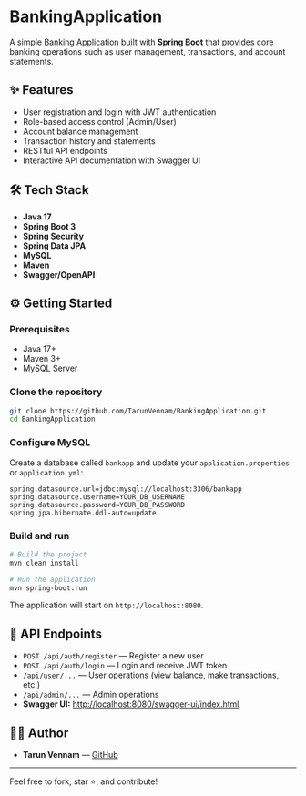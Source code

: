 # BankingApplication

A simple Banking Application built with **Spring Boot** that provides core banking operations such as user management, transactions, and account statements.

## ✨ Features

- User registration and login with JWT authentication
- Role-based access control (Admin/User)
- Account balance management
- Transaction history and statements
- RESTful API endpoints
- Interactive API documentation with Swagger UI

## 🛠️ Tech Stack

- **Java 17**
- **Spring Boot 3**
- **Spring Security**
- **Spring Data JPA**
- **MySQL**
- **Maven**
- **Swagger/OpenAPI**

## ⚙️ Getting Started

### Prerequisites

- Java 17+
- Maven 3+
- MySQL Server

### Clone the repository

```bash
git clone https://github.com/TarunVennam/BankingApplication.git
cd BankingApplication
```

### Configure MySQL

Create a database called `bankapp` and update your `application.properties` or `application.yml`:

```properties
spring.datasource.url=jdbc:mysql://localhost:3306/bankapp
spring.datasource.username=YOUR_DB_USERNAME
spring.datasource.password=YOUR_DB_PASSWORD
spring.jpa.hibernate.ddl-auto=update
```

### Build and run

```bash
# Build the project
mvn clean install

# Run the application
mvn spring-boot:run
```

The application will start on `http://localhost:8080`.

## 🔐 API Endpoints

- `POST /api/auth/register` — Register a new user
- `POST /api/auth/login` — Login and receive JWT token
- `/api/user/...` — User operations (view balance, make transactions, etc.)
- `/api/admin/...` — Admin operations
- **Swagger UI:** [http://localhost:8080/swagger-ui/index.html](http://localhost:8080/swagger-ui/index.html)


## 👨‍💻 Author

- **Tarun Vennam** — [GitHub](https://github.com/TarunVennam)

---

Feel free to fork, star ⭐, and contribute!


